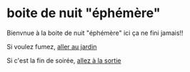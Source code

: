 # boite de nuit "éphémère"

Bienvnue à la boite de nuit "éphémère" ici ça ne fini jamais!!

Si voulez fumez, [aller au jardin](jardin.md)

Si c'est la fin de soirée, [allez à la sortie](sortie.md)
